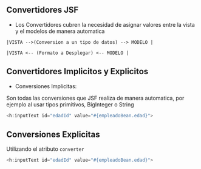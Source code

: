 ## Convertidores JSF

- Los Convertidores cubren la necesidad de asignar valores entre la vista y el modelos de manera automatica

```
|VISTA -->(Conversion a un tipo de datos) --> MODELO |
```


```
|VISTA <-- (Formato a Desplegar) <-- MODELO |
```


## Convertidores Implicitos y Explicitos

- Conversiones Implicitas:

Son todas las conversiones que JSF realiza de manera automatica, por ejemplo al usar tipos primitivos, BigInteger o String

```java
<h:inputText id="edadId" value="#{empleadoBean.edad}">  
```

## Conversiones Explicitas

Utilizando el atributo ```converter```

```java
<h:inputText id="edadId" value="#{empleadoBean.edad}">  
```
